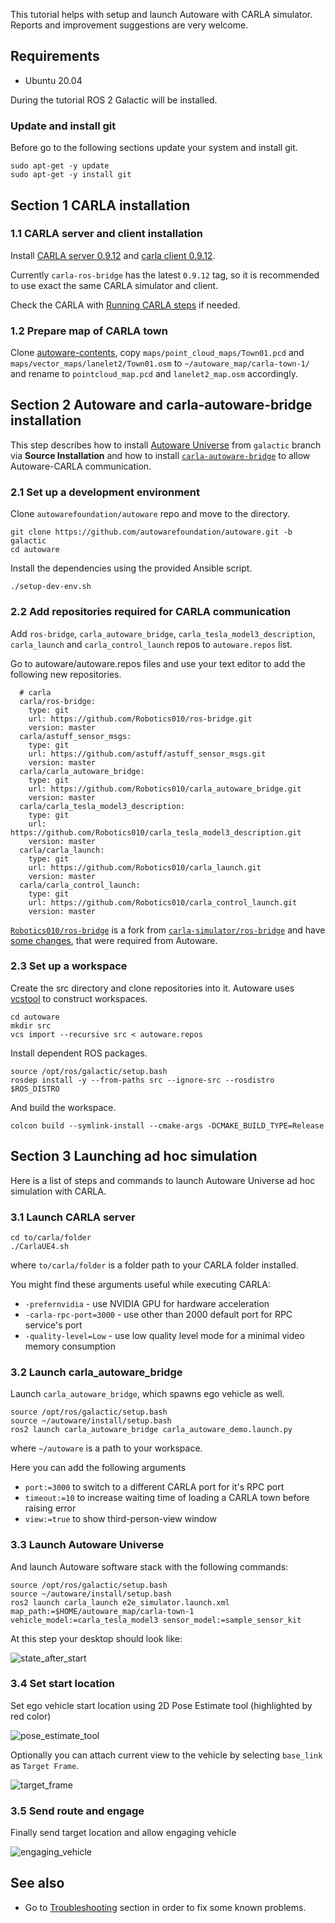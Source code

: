 This tutorial helps with setup and launch Autoware with CARLA simulator. Reports and improvement suggestions are very welcome.

## Requirements

* Ubuntu 20.04

During the tutorial ROS 2 Galactic will be installed.

### Update and install git

Before go to the following sections update your system and install git.

```
sudo apt-get -y update
sudo apt-get -y install git
```

## Section 1 CARLA installation

### 1.1 CARLA server and client installation

Install [CARLA server 0.9.12](https://carla.readthedocs.io/en/0.9.12/start_quickstart/#carla-installation) and [carla client 0.9.12](https://carla.readthedocs.io/en/0.9.12/start_quickstart/#carla-0912).

Currently `carla-ros-bridge` has the latest `0.9.12` tag, so it is recommended to use exact the same CARLA simulator and client.

Check the CARLA with [Running CARLA steps](https://carla.readthedocs.io/en/0.9.12/start_quickstart/#running-carla) if needed.

### 1.2 Prepare map of CARLA town

Clone [autoware-contents](https://bitbucket.org/carla-simulator/autoware-contents/src/master/), copy `maps/point_cloud_maps/Town01.pcd` and `maps/vector_maps/lanelet2/Town01.osm` to `~/autoware_map/carla-town-1/` and rename to `pointcloud_map.pcd` and `lanelet2_map.osm` accordingly.

## Section 2 Autoware and carla-autoware-bridge installation

This step describes how to install [Autoware Universe](https://autowarefoundation.github.io/autoware-documentation/galactic/installation/autoware/source-installation/) from `galactic` branch via **Source Installation** and how to install [`carla-autoware-bridge`](https://github.com/Robotics010/carla_autoware_bridge) to allow Autoware-CARLA communication.

### 2.1 Set up a development environment

Clone `autowarefoundation/autoware` repo and move to the directory.

```
git clone https://github.com/autowarefoundation/autoware.git -b galactic
cd autoware
```

Install the dependencies using the provided Ansible script.

```
./setup-dev-env.sh
```

### 2.2 Add repositories required for CARLA communication

Add `ros-bridge`, `carla_autoware_bridge`, `carla_tesla_model3_description`, `carla_launch` and `carla_control_launch` repos to `autoware.repos` list.

Go to autoware/autoware.repos files and use your text editor to add the following new repositories.

```
  # carla
  carla/ros-bridge:
    type: git
    url: https://github.com/Robotics010/ros-bridge.git
    version: master
  carla/astuff_sensor_msgs:
    type: git
    url: https://github.com/astuff/astuff_sensor_msgs.git
    version: master
  carla/carla_autoware_bridge:
    type: git
    url: https://github.com/Robotics010/carla_autoware_bridge.git
    version: master
  carla/carla_tesla_model3_description:
    type: git
    url: https://github.com/Robotics010/carla_tesla_model3_description.git
    version: master
  carla/carla_launch:
    type: git
    url: https://github.com/Robotics010/carla_launch.git
    version: master
  carla/carla_control_launch:
    type: git
    url: https://github.com/Robotics010/carla_control_launch.git
    version: master
```

[`Robotics010/ros-bridge`](https://github.com/Robotics010/ros-bridge) is a fork from [`carla-simulator/ros-bridge`](https://github.com/carla-simulator/ros-bridge) and have [some changes](https://github.com/Robotics010/ros-bridge/blob/b183848fc5fa35a35a6f3381466ea245f14cfc29/CHANGELOG.md#fork-changes), that were required from Autoware.

### 2.3 Set up a workspace

Create the src directory and clone repositories into it. Autoware uses [vcstool](https://github.com/dirk-thomas/vcstool) to construct workspaces.

```
cd autoware
mkdir src
vcs import --recursive src < autoware.repos
```

Install dependent ROS packages.

```
source /opt/ros/galactic/setup.bash
rosdep install -y --from-paths src --ignore-src --rosdistro $ROS_DISTRO
```

And build the workspace.

```
colcon build --symlink-install --cmake-args -DCMAKE_BUILD_TYPE=Release
```

## Section 3 Launching ad hoc simulation

Here is a list of steps and commands to launch Autoware Universe ad hoc simulation with CARLA.

### 3.1 Launch CARLA server

```
cd to/carla/folder
./CarlaUE4.sh
```

where `to/carla/folder` is a folder path to your CARLA folder installed.

You might find these arguments useful while executing CARLA:
* `-prefernvidia` - use NVIDIA GPU for hardware acceleration
* `-carla-rpc-port=3000` - use other than 2000 default port for RPC service's port
* `-quality-level=Low` - use low quality level mode for a minimal video memory consumption

### 3.2 Launch carla_autoware_bridge

Launch `carla_autoware_bridge`, which spawns ego vehicle as well. 

```
source /opt/ros/galactic/setup.bash
source ~/autoware/install/setup.bash
ros2 launch carla_autoware_bridge carla_autoware_demo.launch.py
```

where `~/autoware` is a path to your workspace.

Here you can add the following arguments

* `port:=3000` to switch to a different CARLA port for it's RPC port
* `timeout:=10` to increase waiting time of loading a CARLA town before raising error
* `view:=true` to show third-person-view window

### 3.3 Launch Autoware Universe

And launch Autoware software stack with the following commands:

```
source /opt/ros/galactic/setup.bash
source ~/autoware/install/setup.bash
ros2 launch carla_launch e2e_simulator.launch.xml map_path:=$HOME/autoware_map/carla-town-1 vehicle_model:=carla_tesla_model3 sensor_model:=sample_sensor_kit
```

At this step your desktop should look like:

![state_after_start](images/state_after_start.png)

### 3.4 Set start location

Set ego vehicle start location using 2D Pose Estimate tool (highlighted by red color)

![pose_estimate_tool](images/pose_estimate_tool.png)

Optionally you can attach current view to the vehicle by selecting `base_link` as `Target Frame`.

![target_frame](images/target_frame.png)

### 3.5 Send route and engage

Finally send target location and allow engaging vehicle

![engaging_vehicle](images/engaging_vehicle.png)

## See also

* Go to [Troubleshooting](troubleshooting.md) section in order to fix some known problems.
